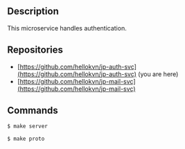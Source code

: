 ## Description

This microservice handles authentication.

## Repositories

- [https://github.com/hellokvn/jp-auth-svc](https://github.com/hellokvn/jp-auth-svc) (you are here)
- [https://github.com/hellokvn/jp-mail-svc](https://github.com/hellokvn/jp-mail-svc)

## Commands

```bash
$ make server
```

```bash
$ make proto
```